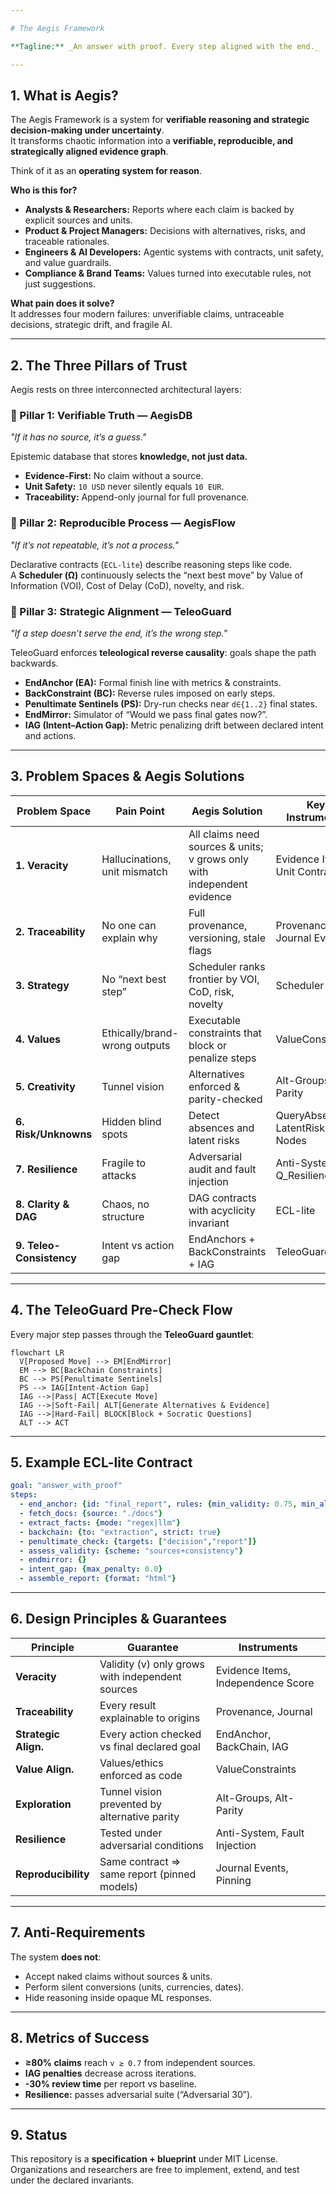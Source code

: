 ```yaml
---

# The Aegis Framework

**Tagline:** _An answer with proof. Every step aligned with the end._

---
```


## 1. What is Aegis?

The Aegis Framework is a system for **verifiable reasoning and strategic decision-making under uncertainty**.  
It transforms chaotic information into a **verifiable, reproducible, and strategically aligned evidence graph**.

Think of it as an **operating system for reason**.

**Who is this for?**

- **Analysts & Researchers:** Reports where each claim is backed by explicit sources and units.  
- **Product & Project Managers:** Decisions with alternatives, risks, and traceable rationales.  
- **Engineers & AI Developers:** Agentic systems with contracts, unit safety, and value guardrails.  
- **Compliance & Brand Teams:** Values turned into executable rules, not just suggestions.  

**What pain does it solve?**  
It addresses four modern failures: unverifiable claims, untraceable decisions, strategic drift, and fragile AI.

---

## 2. The Three Pillars of Trust

Aegis rests on three interconnected architectural layers:

### 🧱 Pillar 1: Verifiable Truth — **AegisDB**
_"If it has no source, it’s a guess."_

Epistemic database that stores **knowledge, not just data.**  
- **Evidence-First:** No claim without a source.  
- **Unit Safety:** `10 USD` never silently equals `10 EUR`.  
- **Traceability:** Append-only journal for full provenance.

### 🔁 Pillar 2: Reproducible Process — **AegisFlow**
_"If it’s not repeatable, it’s not a process."_

Declarative contracts (`ECL-lite`) describe reasoning steps like code.  
A **Scheduler (Ω)** continuously selects the “next best move” by Value of Information (VOI), Cost of Delay (CoD), novelty, and risk.

### 🎯 Pillar 3: Strategic Alignment — **TeleoGuard**
_"If a step doesn’t serve the end, it’s the wrong step."_

TeleoGuard enforces **teleological reverse causality**: goals shape the path backwards.  
- **EndAnchor (EA):** Formal finish line with metrics & constraints.  
- **BackConstraint (BC):** Reverse rules imposed on early steps.  
- **Penultimate Sentinels (PS):** Dry-run checks near `d∈{1..2}` final states.  
- **EndMirror:** Simulator of “Would we pass final gates now?”.  
- **IAG (Intent–Action Gap):** Metric penalizing drift between declared intent and actions.

---

## 3. Problem Spaces & Aegis Solutions

| Problem Space        | Pain Point                     | Aegis Solution                                      | Key Instruments |
|----------------------|--------------------------------|-----------------------------------------------------|----------------|
| **1. Veracity**      | Hallucinations, unit mismatch | All claims need sources & units; v grows only with independent evidence | Evidence Items, Unit Contracts |
| **2. Traceability**  | No one can explain why         | Full provenance, versioning, stale flags            | Provenance, Journal Events |
| **3. Strategy**      | No “next best step”            | Scheduler ranks frontier by VOI, CoD, risk, novelty | Scheduler Ω |
| **4. Values**        | Ethically/brand-wrong outputs | Executable constraints that block or penalize steps | ValueConstraints |
| **5. Creativity**    | Tunnel vision                  | Alternatives enforced & parity-checked              | Alt-Groups, Alt-Parity |
| **6. Risk/Unknowns** | Hidden blind spots             | Detect absences and latent risks                    | QueryAbsence, LatentRisk Nodes |
| **7. Resilience**    | Fragile to attacks             | Adversarial audit and fault injection               | Anti-System, Q_Resilience |
| **8. Clarity & DAG** | Chaos, no structure            | DAG contracts with acyclicity invariant             | ECL-lite |
| **9. Teleo-Consistency** | Intent vs action gap       | EndAnchors + BackConstraints + IAG                  | TeleoGuard |

---

## 4. The TeleoGuard Pre-Check Flow

Every major step passes through the **TeleoGuard gauntlet**:

```mermaid
flowchart LR
  V[Proposed Move] --> EM[EndMirror]
  EM --> BC[BackChain Constraints]
  BC --> PS[Penultimate Sentinels]
  PS --> IAG[Intent-Action Gap]
  IAG -->|Pass| ACT[Execute Move]
  IAG -->|Soft-Fail| ALT[Generate Alternatives & Evidence]
  IAG -->|Hard-Fail| BLOCK[Block + Socratic Questions]
  ALT --> ACT
```

---

## 5. Example ECL-lite Contract

```yaml
goal: "answer_with_proof"
steps:
  - end_anchor: {id: "final_report", rules: {min_validity: 0.75, min_alternatives: 2}}
  - fetch_docs: {source: "./docs"}
  - extract_facts: {mode: "regex|llm"}
  - backchain: {to: "extraction", strict: true}
  - penultimate_check: {targets: ["decision","report"]}
  - assess_validity: {scheme: "sources+consistency"}
  - endmirror: {}
  - intent_gap: {max_penalty: 0.0}
  - assemble_report: {format: "html"}
```

---

## 6. Design Principles & Guarantees

| Principle          | Guarantee                                        | Instruments |
|--------------------|--------------------------------------------------|-------------|
| **Veracity**       | Validity (v) only grows with independent sources | Evidence Items, Independence Score |
| **Traceability**   | Every result explainable to origins              | Provenance, Journal |
| **Strategic Align.** | Every action checked vs final declared goal   | EndAnchor, BackChain, IAG |
| **Value Align.**   | Values/ethics enforced as code                   | ValueConstraints |
| **Exploration**    | Tunnel vision prevented by alternative parity    | Alt-Groups, Alt-Parity |
| **Resilience**     | Tested under adversarial conditions              | Anti-System, Fault Injection |
| **Reproducibility**| Same contract ⇒ same report (pinned models)      | Journal Events, Pinning |

---

## 7. Anti-Requirements

The system **does not**:  
- Accept naked claims without sources & units.  
- Perform silent conversions (units, currencies, dates).  
- Hide reasoning inside opaque ML responses.  

---

## 8. Metrics of Success

- **≥80% claims** reach `v ≥ 0.7` from independent sources.  
- **IAG penalties** decrease across iterations.  
- **-30% review time** per report vs baseline.  
- **Resilience:** passes adversarial suite (“Adversarial 30”).  

---

## 9. Status

This repository is a **specification + blueprint** under MIT License.  
Organizations and researchers are free to implement, extend, and test under the declared invariants. 
